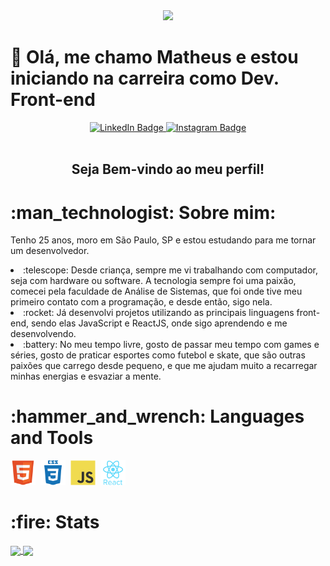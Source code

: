 <div id="header" align="center">
  <img src="https://media.giphy.com/media/M9gbBd9nbDrOTu1Mqx/giphy.gif" width="100"/>
</div>

<h1>👋 Olá, me chamo Matheus e estou iniciando na carreira como Dev. Front-end</h1>

<div id="badges" align="center">
    <a href="https://www.linkedin.com/in/matheushilmann/">
        <img src="https://img.shields.io/badge/LinkedIn-blue?style=for-the-badge&logo=linkedin&logoColor=white" alt="LinkedIn Badge"/>
    </a>
    <a href="https://www.instagram.com/hxlmvnn/">
        <img src="https://img.shields.io/badge/Instagram-ff69b4?style=for-the-badge&logo=instagram&logoColor=white" alt="Instagram Badge"/>
    </a><br />
    <img src="https://komarev.com/ghpvc/?username=matheushilmann&style=flat-square&color=blue" alt=""/>
    <h2>Seja Bem-vindo ao meu perfil!</h2>
</div>

<div>
    <h1>:man_technologist: Sobre mim:</h1>
    <p>Tenho 25 anos, moro em São Paulo, SP e estou estudando para me tornar um desenvolvedor.</p>
    <li>:telescope: Desde criança, sempre me vi trabalhando com computador, seja com hardware ou software. A tecnologia sempre foi uma paixão, comecei pela faculdade de Análise de Sistemas, que foi onde tive meu primeiro contato com a programação, e desde então, sigo nela.</li>
    <li>:rocket: Já desenvolvi projetos utilizando as principais linguagens front-end, sendo elas JavaScript e ReactJS, onde sigo aprendendo e me desenvolvendo.</li>
    <li>:battery: No meu tempo livre, gosto de passar meu tempo com games e séries, gosto de praticar esportes como futebol e skate, que são outras paixões que carrego desde pequeno, e que me ajudam muito a recarregar minhas energias e esvaziar a mente.</li>
<div>

<div>
    <h1>:hammer_and_wrench: Languages and Tools</h1>
    <div>
      <img src="https://github.com/devicons/devicon/blob/master/icons/html5/html5-original.svg" title="HTML5" alt="HTML" width="40" height="40"/>&nbsp;
      <img src="https://github.com/devicons/devicon/blob/master/icons/css3/css3-plain-wordmark.svg"  title="CSS3" alt="CSS" width="40" height="40"/>&nbsp;
      <img src="https://github.com/devicons/devicon/blob/master/icons/javascript/javascript-original.svg" title="JavaScript" alt="JavaScript" width="40" height="40"/>&nbsp;
      <img src="https://github.com/devicons/devicon/blob/master/icons/react/react-original-wordmark.svg" title="React" alt="React" width="40" height="40"/>&nbsp;
    </div>
</div>

<div>
    <h1>:fire: Stats</h1>
    <a href="https://github.com/matheushilmann/github-readme-stats">
      <img align="center" style="height: auto; width: 45%;" src="https://github-readme-stats.vercel.app/api?username=matheushilmann&show_icons=true&theme=dracula" />
    </a>
    <a href="https://github.com/matheushilmann/github-readme-stats" >
      <img align="center" style="height: auto; width: 38%;"  src="https://github-readme-stats.vercel.app/api/top-langs/?username=matheushilmann&layout=compact&theme=dracula" />
    </a>
</div>

